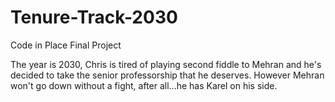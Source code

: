 # Tenure-Track-2030
Code in Place Final Project

The year is 2030, Chris is tired of playing second fiddle to Mehran and he's decided to take the senior professorship that he deserves. However Mehran won't go down without a fight, after all...he has Karel on his side.


